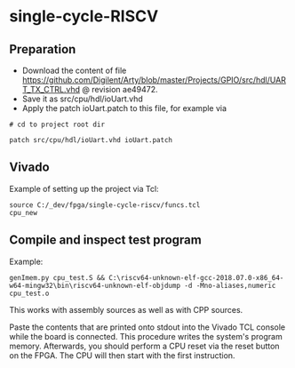 # single-cycle-RISCV

## Preparation

- Download the content of file https://github.com/Digilent/Arty/blob/master/Projects/GPIO/src/hdl/UART_TX_CTRL.vhd @ revision ae49472.
- Save it as src/cpu/hdl/ioUart.vhd
- Apply the patch ioUart.patch to this file, for example via

```
# cd to project root dir

patch src/cpu/hdl/ioUart.vhd ioUart.patch
```

## Vivado

Example of setting up the project via Tcl:

```
source C:/_dev/fpga/single-cycle-riscv/funcs.tcl
cpu_new
```

## Compile and inspect test program

Example:

```
genImem.py cpu_test.S && C:\riscv64-unknown-elf-gcc-2018.07.0-x86_64-w64-mingw32\bin\riscv64-unknown-elf-objdump -d -Mno-aliases,numeric cpu_test.o
```

This works with assembly sources as well as with CPP sources.

Paste the contents that are printed onto stdout into the Vivado TCL console while the board is connected.
This procedure writes the system's program memory.
Afterwards, you should perform a CPU reset via the reset button on the FPGA.
The CPU will then start with the first instruction.